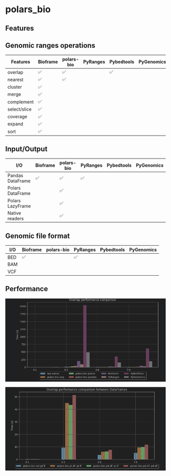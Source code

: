 # polars_bio

## Features


## Genomic ranges operations

| Features     | Bioframe           | polars-bio          | PyRanges | Pybedtools         | PyGenomics |
|--------------|--------------------|---------------------|----------|--------------------|------------|
| overlap      | :white_check_mark: | :white_check_mark:  |          | :white_check_mark: |            |
| nearest      | :white_check_mark: | :white_check_mark:  |          |                    |            |
| cluster      | :white_check_mark: |                     |          |                    |            |
| merge        | :white_check_mark: |                     |          |                    |            |
| complement   | :white_check_mark: |                     |          |                    |            |
| select/slice | :white_check_mark: |                     |          |                    |            |
| coverage     | :white_check_mark: |                     |          |                    |            |
| expand       | :white_check_mark: |                     |          |                    |            |
| sort         | :white_check_mark: |                     |          |                    |            |


## Input/Output
| I/O              | Bioframe           | polars-bio             | PyRanges           | Pybedtools | PyGenomics |
|------------------|--------------------|------------------------|--------------------|------------|------------|
| Pandas DataFrame | :white_check_mark: | :white_check_mark:     | :white_check_mark: |            |            |
| Polars DataFrame |                    | :white_check_mark:     |                    |            |            |
| Polars LazyFrame |                    | :white_check_mark:     |                    |            |            |
| Native readers   |                    | :white_check_mark:     |                    |            |            |


## Genomic file format
| I/O            | Bioframe           | polars-bio | PyRanges           | Pybedtools | PyGenomics |
|----------------|--------------------|------------|--------------------|------------|------------|
| BED            | :white_check_mark: |            | :white_check_mark: |            |            |
| BAM            |                    |            |                    |            |            |
| VCF            |                    |            |                    |            |            |


## Performance
![img.png](benchmark/results-0.1.1.png)

![img.png](benchmark/results-df-0.1.1.png)